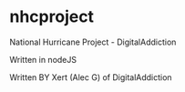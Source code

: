 # nhcproject
National Hurricane Project - DigitalAddiction


Written in nodeJS


Written BY Xert (Alec G) of DigitalAddiction

